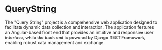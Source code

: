 # QueryString
The "Query String" project is a comprehensive web application designed to facilitate dynamic data collection and interaction. The application features an Angular-based front end that provides an intuitive and responsive user interface, while the back end is powered by Django REST Framework, enabling robust data management and exchange.

